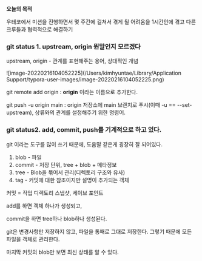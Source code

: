**오늘의 목적**

우테코에서 미션을 진행하면서 몇 주간에 걸쳐서 겪게 될 어려움을 1시간안에 겪고 다른 크루들과 협력적으로 해결하기

###  git status 1. upstream, origin 뭔말인지 모르겠다

upstream, origin - 관계를 표현해주는 용어, 상대적인 개념

![image-20220216104052225](/Users/kimhyuntae/Library/Application Support/typora-user-images/image-20220216104052225.png)

git remote add origin : **origin** 이라는 이름으로 추가한다.

git push -u origin main : origin 저장소에 main 브랜치로 푸시(이때 -u == --set-upstream), 상류와의 관계를 설정해주기 위한 명령어.



### git status2. add, commit, push를 기계적으로 하고 있다.

git 이라는 도구를 많이 쓰기 때문에, 도움말 같은게 굉장히 잘 되어있다.

1. blob - 파일
2. commit - 저장 단위, tree + blob + 메타정보
3. tree - Blob을 묶어서 관리(디렉토리 구조와 유사)
4. tag - 커밋에 대한 참조이지만 설명이 추가되는 객체



커밋 = 작업 디렉토리 스냅샷, 세이브 포인트

add를 하면 객체 하나가 생성되고,

commit을 하면 tree하나 blob하나 생성된다.

git은 변경사항만 저장하지 않고, 파일을 통째로 그대로 저장한다. 그렇기 때문에 모든 파일을 객체로 관리한다.

마지막 커밋의 blob만 보면 최신 상태를 알 수 있다.


